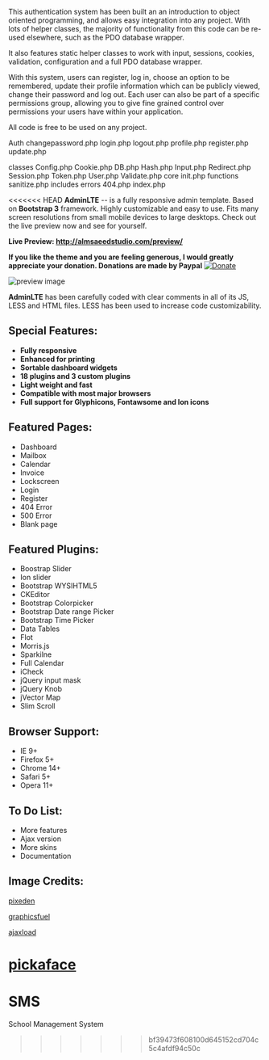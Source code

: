 
This authentication system has been built an an introduction to object oriented programming, and allows easy integration into any project. With lots of helper classes, the majority of functionality from this code can be re-used elsewhere, such as the PDO database wrapper.

It also features static helper classes to work with input, sessions, cookies, validation, configuration and a full PDO database wrapper.

With this system, users can register, log in, choose an option to be remembered, update their profile information which can be publicly viewed, change their password and log out. Each user can also be part of a specific permissions group, allowing you to give fine grained control over permissions your users have within your application.

All code is free to be used on any project.

Auth
	changepassword.php
	login.php
	logout.php
	profile.php
	register.php
	update.php

classes
	Config.php
	Cookie.php
	DB.php
	Hash.php
	Input.php
	Redirect.php
	Session.php
	Token.php
	User.php
	Validate.php
core
	init.php
functions
	sanitize.php
includes
	errors
	404.php
index.php





<<<<<<< HEAD
**AdminLTE** -- is a fully responsive admin template. Based on **Bootstrap 3** framework. Highly customizable and easy to use. Fits many screen resolutions from small mobile devices to large desktops. Check out the live preview now and see for yourself. 

**Live Preview: http://almsaeedstudio.com/preview/**

**If you like the theme and you are feeling generous, I would greatly appreciate your donation. Donations are made by Paypal** [![Donate](https://www.paypalobjects.com/en_US/i/btn/btn_donateCC_LG.gif "AdminLTE Presentation")](https://www.paypal.com/cgi-bin/webscr?cmd=_s-xclick&hosted_button_id=629XCUSXBHCBC "Donate")

![preview image](http://almsaeedstudio.com/adminlte.png "AdminLTE Presentation")

**AdminLTE** has been carefully coded with clear comments in all of its JS, LESS and HTML files. LESS has been used to increase code customizability.

Special Features:
-----------------
- **Fully responsive**
- **Enhanced for printing**
- **Sortable dashboard widgets**
- **18 plugins and 3 custom plugins**
- **Light weight and fast**
- **Compatible with most major browsers**
- **Full support for Glyphicons, Fontawsome and Ion icons**

Featured Pages:
----------------
- Dashboard
- Mailbox
- Calendar
- Invoice
- Lockscreen
- Login
- Register
- 404 Error
- 500 Error
- Blank page

Featured Plugins:
-----------------
- Boostrap Slider
- Ion slider
- Bootstrap WYSIHTML5
- CKEditor
- Bootstrap Colorpicker
- Bootstrap Date range Picker
- Bootstrap Time Picker
- Data Tables
- Flot
- Morris.js
- Sparkilne
- Full Calendar
- iCheck
- jQuery input mask
- jQuery Knob
- jVector Map
- Slim Scroll

Browser Support:
----------------
- IE 9+
- Firefox 5+
- Chrome 14+
- Safari 5+
- Opera 11+

To Do List:
-----------
- More features
- Ajax version
- More skins
- Documentation

Image Credits:
--------------
[pixeden](http://www.pixeden.com/psd-web-elements/flat-responsive-showcase-psd "")

[graphicsfuel](http://www.graphicsfuel.com/2013/02/13-high-resolution-blur-backgrounds/ "")

[ajaxload](http://www.ajaxload.info/ "")

[pickaface](http://pickaface.net/ "")
=======
SMS
===

School Management System
>>>>>>> bf39473f608100d645152cd704c5c4afdf94c50c
